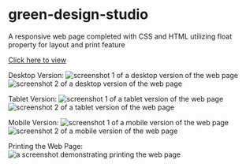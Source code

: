 # green-design-studio
A responsive web page completed with CSS and HTML utilizing float property for layout and print feature

<a href="https://yevgeniya-anasheva.github.io/green-design-studio/">Click here to view</a>

Desktop Version:
<img src="https://user-images.githubusercontent.com/43976172/233152506-57e63a17-15c9-4133-8792-bbd143863cba.png" alt="screenshot 1 of a desktop version of the web page">
<img src="https://user-images.githubusercontent.com/43976172/233152507-4b8c6690-d20e-4961-8efc-10d609d51f76.png" alt="screenshot 2 of a desktop version of the web page">

Tablet Version:
<img src="https://user-images.githubusercontent.com/43976172/233152509-0ae4ea9f-dd25-4bc2-9305-68d18bd462da.png" alt="screenshot 1 of a tablet version of the web page">
<img src="https://user-images.githubusercontent.com/43976172/233152511-fc1f7b52-eb1d-4f4a-8a18-bed7ff516343.png" alt="screenshot 2 of a tablet version of the web page">

Mobile Version:
<img src="https://user-images.githubusercontent.com/43976172/233152513-1cecdc6b-d141-40f8-ba23-4429818745bc.png" alt="screenshot 1 of a mobile version of the web page">
<img src="https://user-images.githubusercontent.com/43976172/233152518-a836d575-69e6-4bab-95db-91ae768332bd.png" alt="screenshot 2 of a mobile version of the web page">

Printing the Web Page:
<img src="https://user-images.githubusercontent.com/43976172/233152522-cede24dd-2e2a-47f8-b056-fa850c1a21e0.png" alt="a screenshot demonstrating printing the web page">
